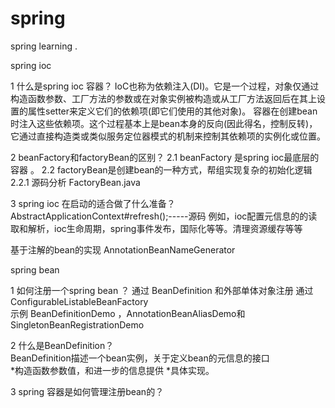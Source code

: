# spring
spring learning .

spring ioc

1 什么是spring ioc 容器？
    IoC也称为依赖注入(DI)。它是一个过程，对象仅通过构造函数参数、工厂方法的参数或在对象实例被构造或从工厂方法返回后在其上设置的属性setter来定义它们的依赖项(即它们使用的其他对象)。
    容器在创建bean时注入这些依赖项。这个过程基本上是bean本身的反向(因此得名，控制反转)，它通过直接构造类或类似服务定位器模式的机制来控制其依赖项的实例化或位置。

2 beanFactory和factoryBean的区别？
      2.1 beanFactory 是spring ioc最底层的容器  。
      2.2 factoryBean是创建bean的一种方式，帮组实现复杂的初始化逻辑
         2.2.1 源码分析 FactoryBean.java 


3 spring ioc 在启动的适合做了什么准备？
     AbstractApplicationContext#refresh();-----源码
     例如，ioc配置元信息的的读取和解析，ioc生命周期，spring事件发布，国际化等等。清理资源缓存等等
     
     
     
基于注解的bean的实现 AnnotationBeanNameGenerator     


spring bean

1 如何注册一个spring bean ？
         通过 BeanDefinition 和外部单体对象注册 通过ConfigurableListableBeanFactory   
         示例     BeanDefinitionDemo ，AnnotationBeanAliasDemo和SingletonBeanRegistrationDemo
         
         
2 什么是BeanDefinition？        
                BeanDefinition描述一个bean实例，关于定义bean的元信息的接口          
                *构造函数参数值，和进一步的信息提供 *具体实现。
                
3 spring 容器是如何管理注册bean的？

                               
                               
                               